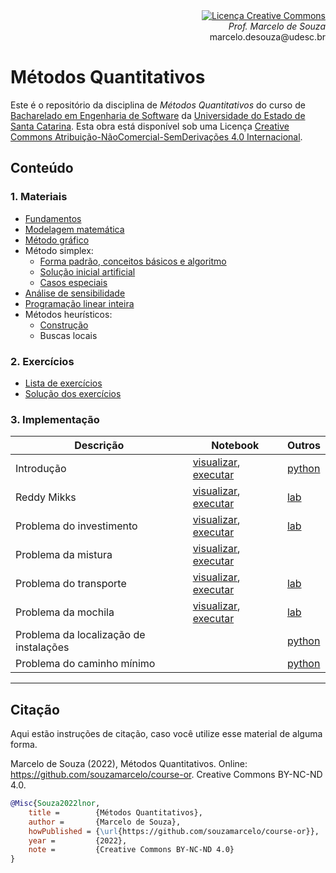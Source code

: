 <div align="right" style="text-align:right"><a rel="license" href="http://creativecommons.org/licenses/by-nc-nd/4.0/"><img alt="Licença Creative Commons" style="border-width:0" src="https://i.creativecommons.org/l/by-nc-nd/4.0/88x31.png" /></a><br><i>Prof. Marcelo de Souza</i><br>marcelo.desouza@udesc.br</div>

# Métodos Quantitativos

Este é o repositório da disciplina de *Métodos Quantitativos* do curso de [Bacharelado em Engenharia de Software](https://www.udesc.br/ceavi/engenhariadesoftware) da [Universidade do Estado de Santa Catarina](https://www.udesc.br/ceavi). Esta obra está disponível sob uma Licença <a rel="license" href="http://creativecommons.org/licenses/by-nc-nd/4.0/">Creative Commons Atribuição-NãoComercial-SemDerivações 4.0 Internacional</a>.

## Conteúdo

### 1. Materiais

+ [Fundamentos](./1-materiais/1-fundamentos.pdf)
+ [Modelagem matemática](./1-materiais/2-modelagem.pdf)
+ [Método gráfico](./1-materiais/3-metodo-grafico.pdf)
+ Método simplex:
  + [Forma padrão, conceitos básicos e algoritmo](./1-materiais/4-metodo-simplex.pdf)
  + [Solução inicial artificial](./1-materiais/5-simplex-solucao-inicial-artificial.pdf)
  + [Casos especiais](./1-materiais/6-simplex-casos-especiais.pdf)
+ [Análise de sensibilidade](./1-materiais/7-analise-sensibilidade.pdf)
+ [Programação linear inteira](./1-materiais/8-programacao-inteira.pdf)
+ Métodos heurísticos:
  + [Construção](./1-materiais/9-metodos-heuristicos-construcao.pdf)
  + Buscas locais

### 2. Exercícios

+ [Lista de exercícios](./2-exercicios/lista-exercicios.pdf)
+ [Solução dos exercícios](./2-exercicios/solucao.pdf)

### 3. Implementação

| Descrição | Notebook | Outros |
|-----------|------------|----------|
| Introdução | [visualizar](https://nbviewer.org/github/souzamarcelo/course-or/blob/main/3-src/1-intro/intro.ipynb), [executar](https://colab.research.google.com/github/souzamarcelo/course-or/blob/main/3-src/1-intro/intro.ipynb) | [python](./3-src/1-intro/intro.py) |
| Reddy Mikks | [visualizar](https://nbviewer.org/github/souzamarcelo/course-or/blob/main/3-src/2-reddy-mikks/reddy-mikks.ipynb), [executar](https://colab.research.google.com/github/souzamarcelo/course-or/blob/main/3-src/2-reddy-mikks/reddy-mikks.ipynb) | [lab](./3-src/2-reddy-mikks/lab-reddy-mikks) |
| Problema do investimento | [visualizar](https://nbviewer.org/github/souzamarcelo/course-or/blob/main/3-src/3-investidor/investidor.ipynb), [executar](https://colab.research.google.com/github/souzamarcelo/course-or/blob/main/3-src/3-investidor/investidor.ipynb) | [lab](./3-src/3-investidor/lab-investidor) |
| Problema da mistura | [visualizar](https://nbviewer.org/github/souzamarcelo/course-or/blob/main/3-src/4-mistura/mistura.ipynb), [executar](https://colab.research.google.com/github/souzamarcelo/course-or/blob/main/3-src/4-mistura/mistura.ipynb) | |
| Problema do transporte | [visualizar](https://nbviewer.org/github/souzamarcelo/course-or/blob/main/3-src/5-transporte/transporte.ipynb), [executar](https://colab.research.google.com/github/souzamarcelo/course-or/blob/main/3-src/5-transporte/transporte.ipynb) | [lab](./3-src/5-transporte/lab-transporte) |
| Problema da mochila | [visualizar](https://nbviewer.org/github/souzamarcelo/course-or/blob/main/3-src/6-knapsack/knapsack.ipynb), [executar](https://colab.research.google.com/github/souzamarcelo/course-or/blob/main/3-src/6-knapsack/knapsack.ipynb) | [lab](./3-src/6-knapsack/lab-knapsack) |
| Problema da localização de instalações | | [python](./3-src/7-facility-location/model.py) |
| Problema do caminho mínimo |  | [python](./3-src/8-shortest-path/model.py) |


***

## Citação

Aqui estão instruções de citação, caso você utilize esse material de alguma forma.

Marcelo de Souza (2022), Métodos Quantitativos. Online: https://github.com/souzamarcelo/course-or. Creative Commons BY-NC-ND 4.0.

```bibtex
@Misc{Souza2022lnor,
    title =        {Métodos Quantitativos},
    author =       {Marcelo de Souza}, 
    howPublished = {\url{https://github.com/souzamarcelo/course-or}}, 
    year =         {2022},
    note =         {Creative Commons BY-NC-ND 4.0}
}
```
